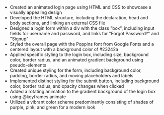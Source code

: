 - Created an animated login page using HTML and CSS to showcase a visually appealing design
- Developed the HTML structure, including the <!DOCTYPE html> declaration, head and body sections, and linking an external CSS file
- Designed a login form within a div with the class "box", including input fields for username and password, and links for "Forgot Password?" and "Signup"
- Styled the overall page with the Poppins font from Google Fonts and a centered layout with a background color of #23242a
- Applied specific styling to the login box, including size, background color, border radius, and an animated gradient background using pseudo-elements
- Created unique styling for the form, including background color, padding, border radius, and moving placeholders and labels
- Implemented distinct styling for the submit button, including background color, border radius, and opacity changes when clicked
- Added a rotating animation to the gradient background of the login box using @keyframes animate
- Utilized a vibrant color scheme predominantly consisting of shades of purple, pink, and green for a modern look
